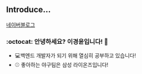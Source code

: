 ## Introduce...

[네이버블로그](https://blog.naver.com/jack3614-green)

### :octocat: 안녕하세요? 이경윤입니다! 🐶

- 💻백엔드 개발자가 되기 위해 열심히 공부하고 있습니다!
- ⚾ 좋아하는 야구팀은 삼성 라이온즈입니다!
